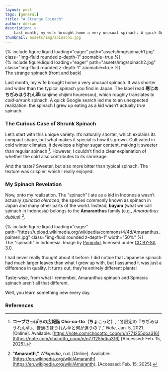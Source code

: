 ```yaml
---
layout: post
tags: [general]
title: "A Strange Spinach"
author: Adrian
description: >
    Last month, my wife brought home a very unusual spinach. A quick Google search led me to an unexpected realization of the "spinach" I ate in Indonesia.
thumbnail: assets/img/spinach1.jpg
---
```


<div class="row mt-3">
    <div class="col-sm mt-3 mt-md-0">
        {% include figure.liquid loading="eager" path="assets/img/spinach1.jpg" class="img-fluid rounded z-depth-1" zoomable=true %}
    </div>
    <div class="col-sm mt-3 mt-md-0">
        {% include figure.liquid loading="eager" path="assets/img/spinach2.jpg" class="img-fluid rounded z-depth-1" zoomable=true %}
    </div>
</div>
<div class="caption">
    The strange spinach (front and back)
</div>

Last month, my wife brought home a very unusual spinach. It was shorter and wider than the typical spinach you find in Japan. The label read **寒じめちぢみほうれん草**(kanjime chijimi hourensou), which roughly translates to *cold-shrunk* spinach. A quick Google search led me to an unexpected realization: the spinach I grew up eating as a kid wasn’t actually *true* spinach.

### The Curious Case of Shrunk Spinach
Let’s start with this unique variety. It’s naturally shorter, which explains its compact shape, but what makes it special is how it’s grown. Cultivated in cold winter climates, it develops a higher sugar content, making it sweeter than regular spinach [^1]. However, I couldn’t find a clear explanation of whether the cold also contributes to its shrinkage.

And the taste? Sweeter, but also more bitter than typical spinach. The texture was crispier, which I really enjoyed.

### My Spinach Revelation
Now, onto my realization. The “spinach” I ate as a kid in Indonesia wasn’t actually *spinacia oleracea*, the species commonly known as spinach in Japan and many other parts of the world. Instead, **bayam** (what we call spinach in Indonesia) belongs to the **Amaranthus** family (e.g., *Amaranthus dubius*) [^2].

<div class="row mt-3">
    <div class="col-sm mt-3 mt-md-0">
        {% include figure.liquid loading="eager" path="https://upload.wikimedia.org/wikipedia/commons/4/4d/Amaranthus_palmeri.jpg" class="img-fluid rounded z-depth-1" width="50%" %}
    </div>
</div>
<div class="caption">
    The "spinach" in Indonesia. Image by <a href="https://commons.wikimedia.org/wiki/User:Pompilid">Pompilid</a>, licensed under 
    <a href="https://creativecommons.org/licenses/by-sa/3.0/">CC BY-SA 3.0</a>.
</div>

I had never really thought about it before. I did notice that Japanese spinach had much larger leaves than what I grew up with, but I assumed it was just a difference in quality. It turns out, they’re entirely different plants!

Taste-wise, from what I remember, Amaranthus spinach and Spinacia spinach aren’t all that different.

Well, you learn something new every day.

### References
[^1]: **コープさっぽろの広報誌 Cho-co-tto（ちょこっと）**, "冬限定の『ちぢみほうれん草』、普通のほうれん草と何が違うの？," *Note*, Jan. 5, 2021. [Online]. Available: [https://note.com/chocotto_coop/n/n771255dba316](https://note.com/chocotto_coop/n/n771255dba316) [Accessed: Feb. 15, 2025].

[^2]: **"Amaranth,"** *Wikipedia*, n.d. [Online]. Available: [https://en.wikipedia.org/wiki/Amaranth](https://en.wikipedia.org/wiki/Amaranth). [Accessed: Feb. 15, 2025].

